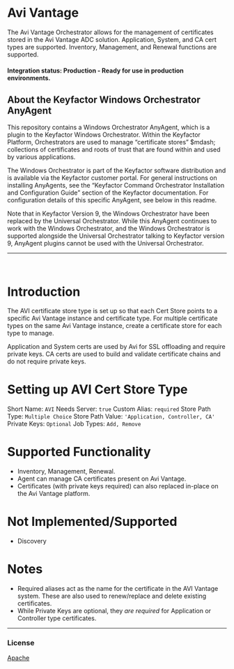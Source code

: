 # Avi Vantage

The Avi Vantage Orchestrator allows for the management of certificates stored in the Avi Vantage ADC solution. Application, System, and CA cert types are supported. Inventory, Management, and Renewal functions are supported.

#### Integration status: Production - Ready for use in production environments.

## About the Keyfactor Windows Orchestrator AnyAgent

This repository contains a Windows Orchestrator AnyAgent, which is a plugin to the Keyfactor Windows Orchestrator. Within the Keyfactor Platform, Orchestrators are used to manage “certificate stores” $mdash; collections of certificates and roots of trust that are found within and used by various applications.

The Windows Orchestrator is part of the Keyfactor software distribution and is available via the Keyfactor customer portal. For general instructions on installing AnyAgents, see the “Keyfactor Command Orchestrator Installation and Configuration Guide” section of the Keyfactor documentation. For configuration details of this specific AnyAgent, see below in this readme.

Note that in Keyfactor Version 9, the Windows Orchestrator have been replaced by the Universal Orchestrator. While this AnyAgent continues to work with the Windows Orchestrator, and the Windows Orchestrator is supported alongside the Universal Orchestrator talking to Keyfactor version 9, AnyAgent plugins cannot be used with the Universal Orchestrator.

---

﻿
# Introduction 
The AVI certificate store type is set up so that each Cert Store points to a specific Avi Vantage instance and certificate type.
For multiple certificate types on the same Avi Vantage instance, create a certificate store for each type to manage.

Application and System certs are used by Avi for SSL offloading and require private keys. CA certs are used to
build and validate certificate chains and do not require private keys.

# Setting up AVI Cert Store Type
Short Name: `AVI`
Needs Server: `true`
Custom Alias: `required`
Store Path Type: `Multiple Choice`
Store Path Value: `'Application, Controller, CA'`
Private Keys: `Optional`
Job Types: `Add, Remove`

# Supported Functionality
- Inventory, Management, Renewal.
- Agent can manage CA certificates present on Avi Vantage.
- Certificates (with private keys required) can also replaced in-place on the Avi Vantage platform.

# Not Implemented/Supported
- Discovery


# Notes
- Required aliases act as the name for the certificate in the AVI Vantage system. These are also used to renew/replace and delete existing certificates.
- While Private Keys are optional, they _are required_ for Application or Controller type certificates.

 ***

### License
[Apache](https://apache.org/licenses/LICENSE-2.0)


